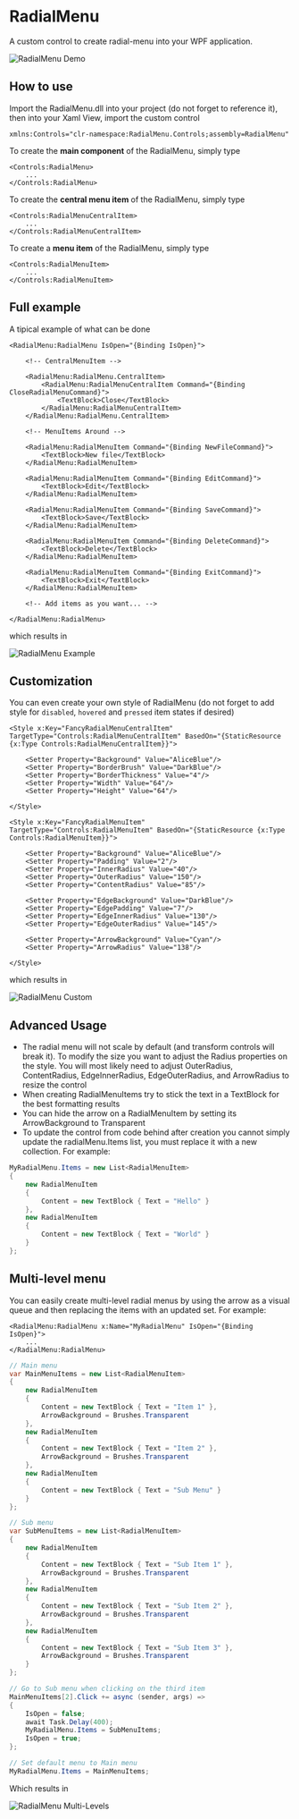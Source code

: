 RadialMenu
===========

A custom control to create radial-menu into your WPF application.

![RadialMenu Demo](https://raw.githubusercontent.com/Julien-Marcou/RadialMenu/master/Resources/RadialMenu.gif)

How to use
-----------

Import the RadialMenu.dll into your project (do not forget to reference it),
then into your Xaml View, import the custom control

    xmlns:Controls="clr-namespace:RadialMenu.Controls;assembly=RadialMenu"

To create the **main component** of the RadialMenu, simply type

```xaml
<Controls:RadialMenu>
    ...
</Controls:RadialMenu>
```

To create the **central menu item** of the RadialMenu, simply type

```xaml
<Controls:RadialMenuCentralItem>
    ...
</Controls:RadialMenuCentralItem>
```

To create a **menu item** of the RadialMenu, simply type

```xaml
<Controls:RadialMenuItem>
    ...
</Controls:RadialMenuItem>
```

Full example
-----------

A tipical example of what can be done

```xaml
<RadialMenu:RadialMenu IsOpen="{Binding IsOpen}">

    <!-- CentralMenuItem -->

    <RadialMenu:RadialMenu.CentralItem>
        <RadialMenu:RadialMenuCentralItem Command="{Binding CloseRadialMenuCommand}">
            <TextBlock>Close</TextBlock>
        </RadialMenu:RadialMenuCentralItem>
    </RadialMenu:RadialMenu.CentralItem>

    <!-- MenuItems Around -->

    <RadialMenu:RadialMenuItem Command="{Binding NewFileCommand}">
        <TextBlock>New file</TextBlock>
    </RadialMenu:RadialMenuItem>

    <RadialMenu:RadialMenuItem Command="{Binding EditCommand}">
        <TextBlock>Edit</TextBlock>
    </RadialMenu:RadialMenuItem>

    <RadialMenu:RadialMenuItem Command="{Binding SaveCommand}">
        <TextBlock>Save</TextBlock>
    </RadialMenu:RadialMenuItem>

    <RadialMenu:RadialMenuItem Command="{Binding DeleteCommand}">
        <TextBlock>Delete</TextBlock>
    </RadialMenu:RadialMenuItem>

    <RadialMenu:RadialMenuItem Command="{Binding ExitCommand}">
        <TextBlock>Exit</TextBlock>
    </RadialMenu:RadialMenuItem>

    <!-- Add items as you want... -->

</RadialMenu:RadialMenu>
```

which results in

![RadialMenu Example](https://raw.githubusercontent.com/Julien-Marcou/RadialMenu/master/Resources/RadialMenuExample.png)

Customization
-----------

You can even create your own style of RadialMenu (do not forget to add style for `disabled`, `hovered` and `pressed` item states if desired)

```xaml
<Style x:Key="FancyRadialMenuCentralItem" TargetType="Controls:RadialMenuCentralItem" BasedOn="{StaticResource {x:Type Controls:RadialMenuCentralItem}}">

    <Setter Property="Background" Value="AliceBlue"/>
    <Setter Property="BorderBrush" Value="DarkBlue"/>
    <Setter Property="BorderThickness" Value="4"/>
    <Setter Property="Width" Value="64"/>
    <Setter Property="Height" Value="64"/>

</Style>

<Style x:Key="FancyRadialMenuItem" TargetType="Controls:RadialMenuItem" BasedOn="{StaticResource {x:Type Controls:RadialMenuItem}}">

    <Setter Property="Background" Value="AliceBlue"/>
    <Setter Property="Padding" Value="2"/>
    <Setter Property="InnerRadius" Value="40"/>
    <Setter Property="OuterRadius" Value="150"/>
    <Setter Property="ContentRadius" Value="85"/>

    <Setter Property="EdgeBackground" Value="DarkBlue"/>
    <Setter Property="EdgePadding" Value="7"/>
    <Setter Property="EdgeInnerRadius" Value="130"/>
    <Setter Property="EdgeOuterRadius" Value="145"/>

    <Setter Property="ArrowBackground" Value="Cyan"/>
    <Setter Property="ArrowRadius" Value="138"/>

</Style>
```

which results in

![RadialMenu Custom](https://raw.githubusercontent.com/Julien-Marcou/RadialMenu/master/Resources/RadialMenuCustom.png)

Advanced Usage
-----------

- The radial menu will not scale by default (and transform controls will break it).  To modify the size you want to adjust the Radius properties on the style.  You will most likely need to adjust OuterRadius, ContentRadius, EdgeInnerRadius, EdgeOuterRadius, and ArrowRadius to resize the control
- When creating RadialMenuItems try to stick the text in a TextBlock for the best formatting results
- You can hide the arrow on a RadialMenuItem by setting its ArrowBackground to Transparent
- To update the control from code behind after creation you cannot simply update the radialMenu.Items list, you must replace it with a new collection.  For example:

```csharp
MyRadialMenu.Items = new List<RadialMenuItem>
{
    new RadialMenuItem
    {
        Content = new TextBlock { Text = "Hello" }
    },
    new RadialMenuItem
    {
        Content = new TextBlock { Text = "World" }
    }
};
```

Multi-level menu
-----------

You can easily create multi-level radial menus by using the arrow as a visual queue and then replacing the items with an updated set.  For example:

```xaml
<RadialMenu:RadialMenu x:Name="MyRadialMenu" IsOpen="{Binding IsOpen}">
    ...
</RadialMenu:RadialMenu>
```

```csharp
// Main menu
var MainMenuItems = new List<RadialMenuItem>
{
    new RadialMenuItem
    {
        Content = new TextBlock { Text = "Item 1" },
        ArrowBackground = Brushes.Transparent
    },
    new RadialMenuItem
    {
        Content = new TextBlock { Text = "Item 2" },
        ArrowBackground = Brushes.Transparent
    },
    new RadialMenuItem
    {
        Content = new TextBlock { Text = "Sub Menu" }
    }
};

// Sub menu
var SubMenuItems = new List<RadialMenuItem>
{
    new RadialMenuItem
    {
        Content = new TextBlock { Text = "Sub Item 1" },
        ArrowBackground = Brushes.Transparent
    },
    new RadialMenuItem
    {
        Content = new TextBlock { Text = "Sub Item 2" },
        ArrowBackground = Brushes.Transparent
    },
    new RadialMenuItem
    {
        Content = new TextBlock { Text = "Sub Item 3" },
        ArrowBackground = Brushes.Transparent
    }
};

// Go to Sub menu when clicking on the third item
MainMenuItems[2].Click += async (sender, args) =>
{
    IsOpen = false;
    await Task.Delay(400);
    MyRadialMenu.Items = SubMenuItems;
    IsOpen = true;
};

// Set default menu to Main menu
MyRadialMenu.Items = MainMenuItems;
```

Which results in

![RadialMenu Multi-Levels](https://raw.githubusercontent.com/Julien-Marcou/RadialMenu/master/Resources/RadialMenuMultiLevels.gif)
